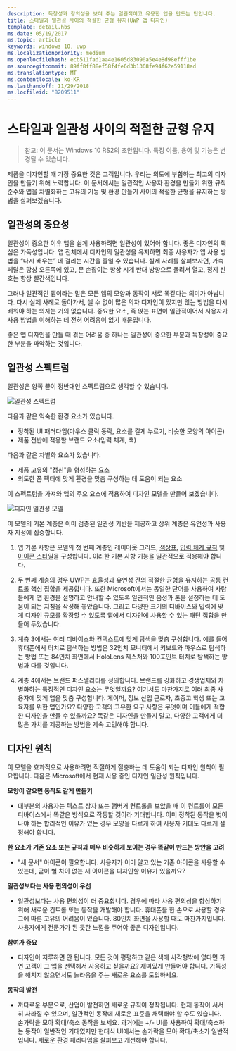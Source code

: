 ```yaml
---
description: 독창성과 창의성을 보여 주는 일관적이고 유용한 앱을 만드는 팁입니다.
title: 스타일과 일관성 사이의 적절한 균형 유지(UWP 앱 디자인)
template: detail.hbs
ms.date: 05/19/2017
ms.topic: article
keywords: windows 10, uwp
ms.localizationpriority: medium
ms.openlocfilehash: ecb511fad1aa4e1605d83090a5e4e8d98efff1be
ms.sourcegitcommit: 89ff8ff88ef58f4fe6d3b1368fe94f62e59118ad
ms.translationtype: MT
ms.contentlocale: ko-KR
ms.lasthandoff: 11/29/2018
ms.locfileid: "8209511"
---
```

# <a name="balancing-style-and-consistency"></a>스타일과 일관성 사이의 적절한 균형 유지

 

> 참고: 이 문서는 Windows 10 RS2의 초안입니다. 특징 이름, 용어 및 기능은 변경될 수 있습니다.

제품을 디자인할 때 가장 중요한 것은 고객입니다. 우리는 의도에 부합하는 최고의 디자인을 만들기 위해 노력합니다. 이 문서에서는 일관적인 사용자 환경을 만들기 위한 규칙 준수와 앱을 차별화하는 고유의 기능 및 환경 만들기 사이의 적절한 균형을 유지하는 방법을 살펴보겠습니다. 

 
## <a name="the-importance-of-consistency"></a>일관성의 중요성
일관성이 중요한 이유 앱을 쉽게 사용하려면 일관성이 있어야 합니다. 좋은 디자인의 핵심은 가독성입니다. 앱 전체에서 디자인의 일관성을 유지하면 최종 사용자가 앱 사용 방법을 “다시 배우는” 데 걸리는 시간을 줄일 수 있습니다. 실제 사례를 살펴보자면, 가속 페달은 항상 오른쪽에 있고, 문 손잡이는 항상 시계 반대 방향으로 돌려서 열고, 정지 신호는 항상 빨간색입니다. 

그러나 일관적인 앱이라는 말은 모든 앱의 모양과 동작이 서로 똑같다는 의미가 아닙니다. 다시 실제 사례로 돌아가서, 셀 수 없이 많은 의자 디자인이 있지만 앉는 방법을 다시 배워야 하는 의자는 거의 없습니다. 중요한 요소, 즉 앉는 표면이 일관적이어서 사용자가 사용 방법을 이해하는 데 전혀 어려움이 없기 때문입니다. 

좋은 앱 디자인을 만들 때 겪는 어려움 중 하나는 일관성이 중요한 부분과 독창성이 중요한 부분을 파악하는 것입니다. 

## <a name="the-consistency-spectrum"></a>일관성 스펙트럼
 일관성은 양쪽 끝이 정반대인 스펙트럼으로 생각할 수 있습니다.


![일관성 스펙트럼](images/consistency/consistency-spectrum.png)

다음과 같은 익숙한 환경 요소가 있습니다.
-   정착된 UI 패러다임(마우스 클릭 동락, 요소를 길게 누르기, 비슷한 모양의 아이콘)
-   제품 전반에 적용할 브랜드 요소(입력 체계, 색)

다음과 같은 차별화 요소가 있습니다.
-   제품 고유의 "정신"을 형성하는 요소
-   의도한 폼 팩터에 맞게 환경을 맞춤 구성하는 데 도움이 되는 요소

이 스펙트럼을 가져와 앱의 주요 요소에 적용하여 디자인 모델을 만들어 보겠습니다. 

![디자인 일관성 모델](images/consistency/design-consistency-model.png)

이 모델의 기본 계층은 이미 검증된 일관성 기반을 제공하고 상위 계층은 유연성과 사용자 지정에 집중합니다.  

1. 앱 기본 사항은 모델의 첫 번째 계층인 레이아웃 그리드, [색상표](color.md), [입력 체계 규칙](typography.md) 및 [아이콘 스타일](icons.md)을 구성합니다. 이러한 기본 사항 기능을 일관적으로 적용해야 합니다. 

2. 두 번째 계층의 경우 UWP는 효율성과 유연성 간의 적절한 균형을 유지하는 [공통 컨트롤](../controls-and-patterns/index.md) 핵심 집합을 제공합니다. 또한 Microsoft에서는 동일한 단어를 사용하여 사람들에게 앱 환경을 설명하고 안내할 수 있도록 일관적인 음성과 톤을 설정하는 데 도움이 되는 지침을 작성해 놓았습니다. 그리고 다양한 크기의 디바이스와 입력에 맞게 디자인 규모를 확장할 수 있도록 앱에서 디자인에 사용할 수 있는 패턴 집합을 만들어 두었습니다. 
3. 계층 3에서는 여러 디바이스와 컨텍스트에 맞게 탐색을 맞춤 구성합니다. 예를 들어 휴대폰에서 터치로 탐색하는 방법은 32인치 모니터에서 키보드와 마우스로 탐색하는 방법 또는 84인치 화면에서 HoloLens 제스처와 100포인트 터치로 탐색하는 방법과 다를 것입니다.
4. 계층 4에서는 브랜드 퍼스낼리티를 정의합니다. 브랜드를 강화하고 경쟁업체와 차별화하는 특징적인 디자인 요소는 무엇일까요? 여기서도 마찬가지로 여러 최종 사용자에 맞게 앱을 맞춤 구성합니다. 게이머, 정보 산업 근로자, 초중고 학생 또는 교육자를 위한 앱인가요? 다양한 고객의 고유한 요구 사항은 무엇이며 이들에게 적합한 디자인을 만들 수 있을까요? 똑같은 디자인을 만들지 말고, 다양한 고객에게 더 많은 가치를 제공하는 방법을 계속 고민해야 합니다.  


## <a name="design-principles"></a>디자인 원칙
이 모델을 효과적으로 사용하려면 적절하게 절충하는 데 도움이 되는 디자인 원칙이 필요합니다. 다음은 Microsoft에서 현재 사용 중인 디자인 일관성 원칙입니다.

**모양이 같으면 동작도 같게 만들기**
-   대부분의 사용자는 텍스트 상자 또는 햄버거 컨트롤을 보았을 때 이 컨트롤이 모든 디바이스에서 똑같은 방식으로 작동할 것이라 기대합니다. 이미 정착된 동작을 벗어나야 하는 합리적인 이유가 있는 경우 모양을 다르게 하여 사용자 기대도 다르게 설정해야 합니다.

**한 요소가 기존 요소 또는 규칙과 매우 비슷하게 보이는 경우 똑같이 만드는 방안을 고려**
-   "새 문서" 아이콘이 필요합니다. 사용자가 이미 알고 있는 기존 아이콘을 사용할 수 있는데, 굳이 별 차이 없는 새 아이콘을 디자인할 이유가 있을까요?

**일관성보다는 사용 편의성이 우선**
-   일관성보다는 사용 편의성이 더 중요합니다. 경우에 따라 사용 편의성을 향상하기 위해 새로운 컨트롤 또는 동작을 개발해야 합니다. 휴대폰을 한 손으로 사용할 경우 그에 따른 고유의 어려움이 있습니다. 80인치 화면을 사용할 때도 마찬가지입니다. 사용자에게 전문가가 된 듯한 느낌을 주어야 좋은 디자인입니다. 

**참여가 중요**
-   디자인이 지루하면 안 됩니다. 모든 것이 평평하고 같은 색에 사각형밖에 없다면 과연 고객이 그 앱을 선택해서 사용하고 싶을까요? 재미있게 만들어야 합니다. 가독성을 해치지 않으면서도 놀라움을 주는 새로운 요소를 도입하세요. 

**동작의 발전**
-   까다로운 부분으로, 산업이 발전하면 새로운 규칙이 정착됩니다. 현재 동작이 서서히 사라질 수 있으며, 일관적인 동작에 새로운 표준을 채택해야 할 수도 있습니다. 손가락을 모아 확대/축소 동작을 보세요. 과거에는 +/- UI를 사용하여 확대/축소하는 동작이 일반적인 기대였지만 현대식 UI에서는 손가락을 모아 확대/축소가 일반적입니다. 새로운 환경 패러다임을 살펴보고 개선해야 합니다. 
